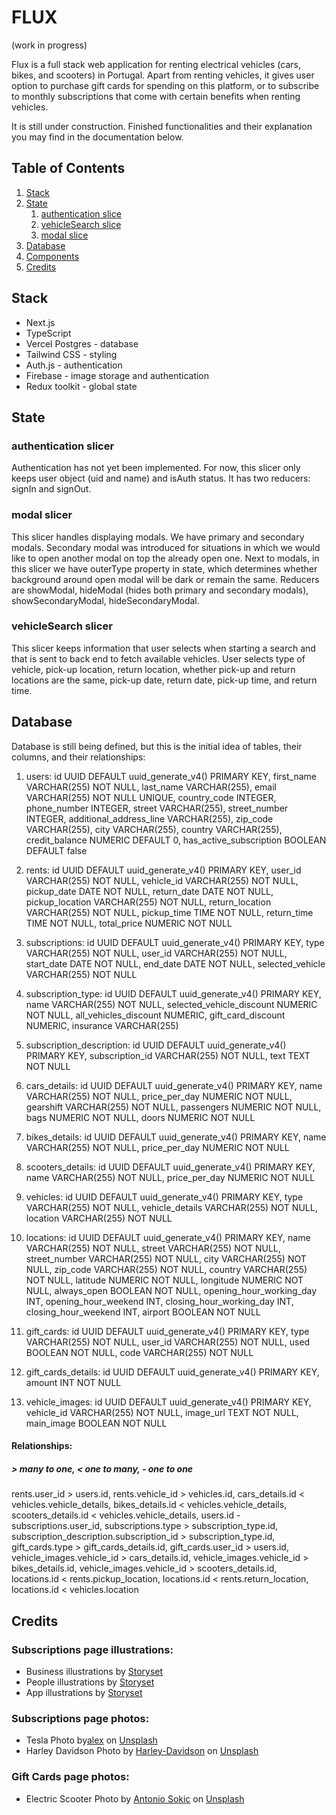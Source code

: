 # FLUX

(work in progress)

Flux is a full stack web application for renting electrical vehicles (cars, bikes, and scooters) in Portugal. Apart from renting vehicles, it gives user option to purchase gift cards for spending on this platform, or to subscribe to monthly subscriptions that come with certain benefits when renting vehicles.

It is still under construction. Finished functionalities and their explanation you may find in the documentation below.

## Table of Contents

1. [Stack](#stack)
2. [State](#state)
   1. [authentication slice](#authentication-slice)
   2. [vehicleSearch slice](#vehicleSearch-slice)
   3. [modal slice](#modal-slice)
3. [Database](#database)
4. [Components](#components)
5. [Credits](#credits)

## Stack

- Next.js
- TypeScript
- Vercel Postgres - database
- Tailwind CSS - styling
- Auth.js - authentication
- Firebase - image storage and authentication
- Redux toolkit - global state

## State

### authentication slicer

Authentication has not yet been implemented. For now, this slicer only keeps user object (uid and name) and isAuth status. It has two reducers: signIn and signOut.

### modal slicer

This slicer handles displaying modals.
We have primary and secondary modals. Secondary modal was introduced for situations in which we would like to open another modal on top the already open one.
Next to modals, in this slicer we have outerType property in state, which determines whether background around open modal will be dark or remain the same.
Reducers are showModal, hideModal (hides both primary and secondary modals), showSecondaryModal, hideSecondaryModal.

### vehicleSearch slicer

This slicer keeps information that user selects when starting a search and that is sent to back end to fetch available vehicles. User selects type of vehicle, pick-up location, return location, whether pick-up and return locations are the same, pick-up date, return date, pick-up time, and return time.

## Database

Database is still being defined, but this is the initial idea of tables, their columns, and their relationships:

1. users:
   id UUID DEFAULT uuid_generate_v4() PRIMARY KEY,
   first_name VARCHAR(255) NOT NULL,
   last_name VARCHAR(255),
   email VARCHAR(255) NOT NULL UNIQUE,
   country_code INTEGER,
   phone_number INTEGER,
   street VARCHAR(255),
   street_number INTEGER,
   additional_address_line VARCHAR(255),
   zip_code VARCHAR(255),
   city VARCHAR(255),
   country VARCHAR(255),
   credit_balance NUMERIC DEFAULT 0,
   has_active_subscription BOOLEAN DEFAULT false

2. rents:
   id UUID DEFAULT uuid_generate_v4() PRIMARY KEY,
   user_id VARCHAR(255) NOT NULL,
   vehicle_id VARCHAR(255) NOT NULL,
   pickup_date DATE NOT NULL,
   return_date DATE NOT NULL,
   pickup_location VARCHAR(255) NOT NULL,
   return_location VARCHAR(255) NOT NULL,
   pickup_time TIME NOT NULL,
   return_time TIME NOT NULL,
   total_price NUMERIC NOT NULL

3. subscriptions:
   id UUID DEFAULT uuid_generate_v4() PRIMARY KEY,
   type VARCHAR(255) NOT NULL,
   user_id VARCHAR(255) NOT NULL,
   start_date DATE NOT NULL,
   end_date DATE NOT NULL,
   selected_vehicle VARCHAR(255) NOT NULL

4. subscription_type:
   id UUID DEFAULT uuid_generate_v4() PRIMARY KEY,
   name VARCHAR(255) NOT NULL,
   selected_vehicle_discount NUMERIC NOT NULL,
   all_vehicles_discount NUMERIC,
   gift_card_discount NUMERIC,
   insurance VARCHAR(255)

5. subscription_description:
   id UUID DEFAULT uuid_generate_v4() PRIMARY KEY,
   subscription_id VARCHAR(255) NOT NULL,
   text TEXT NOT NULL

6. cars_details:
   id UUID DEFAULT uuid_generate_v4() PRIMARY KEY,
   name VARCHAR(255) NOT NULL,
   price_per_day NUMERIC NOT NULL,
   gearshift VARCHAR(255) NOT NULL,
   passengers NUMERIC NOT NULL,
   bags NUMERIC NOT NULL,
   doors NUMERIC NOT NULL

7. bikes_details:
   id UUID DEFAULT uuid_generate_v4() PRIMARY KEY,
   name VARCHAR(255) NOT NULL,
   price_per_day NUMERIC NOT NULL

8. scooters_details:
   id UUID DEFAULT uuid_generate_v4() PRIMARY KEY,
   name VARCHAR(255) NOT NULL,
   price_per_day NUMERIC NOT NULL

9. vehicles:
   id UUID DEFAULT uuid_generate_v4() PRIMARY KEY,
   type VARCHAR(255) NOT NULL,
   vehicle_details VARCHAR(255) NOT NULL,
   location VARCHAR(255) NOT NULL

10. locations:
    id UUID DEFAULT uuid_generate_v4() PRIMARY KEY,
    name VARCHAR(255) NOT NULL,
    street VARCHAR(255) NOT NULL,
    street_number VARCHAR(255) NOT NULL,
    city VARCHAR(255) NOT NULL,
    zip_code VARCHAR(255) NOT NULL,
    country VARCHAR(255) NOT NULL,
    latitude NUMERIC NOT NULL,
    longitude NUMERIC NOT NULL,
    always_open BOOLEAN NOT NULL,
    opening_hour_working_day INT,
    opening_hour_weekend INT,
    closing_hour_working_day INT,
    closing_hour_weekend INT,
    airport BOOLEAN NOT NULL

11. gift_cards:
    id UUID DEFAULT uuid_generate_v4() PRIMARY KEY,
    type VARCHAR(255) NOT NULL,
    user_id VARCHAR(255) NOT NULL,
    used BOOLEAN NOT NULL,
    code VARCHAR(255) NOT NULL

12. gift_cards_details:
    id UUID DEFAULT uuid_generate_v4() PRIMARY KEY,
    amount INT NOT NULL

13. vehicle_images:
    id UUID DEFAULT uuid_generate_v4() PRIMARY KEY,
    vehicle_id VARCHAR(255) NOT NULL,
    image_url TEXT NOT NULL,
    main_image BOOLEAN NOT NULL

#### Relationships:

##### **>** many to one, **<** one to many, **-** one to one

rents.user_id > users.id,
rents.vehicle_id > vehicles.id,
cars_details.id < vehicles.vehicle_details,
bikes_details.id < vehicles.vehicle_details,
scooters_details.id < vehicles.vehicle_details,
users.id - subscriptions.user_id,
subscriptions.type > subscription_type.id,
subscription_description.subscription_id > subscription_type.id,
gift_cards.type > gift_cards_details.id,
gift_cards.user_id > users.id,
vehicle_images.vehicle_id > cars_details.id,
vehicle_images.vehicle_id > bikes_details.id,
vehicle_images.vehicle_id > scooters_details.id,
locations.id < rents.pickup_location,
locations.id < rents.return_location,
locations.id < vehicles.location

## Credits

### Subscriptions page illustrations:

- Business illustrations by [Storyset](https://storyset.com/business)
- People illustrations by [Storyset](https://storyset.com/people)
- App illustrations by [Storyset](https://storyset.com/app)

### Subscriptions page photos:

- Tesla Photo by[alex](https://unsplash.com/@alexzahn?utm_content=creditCopyText&utm_medium=referral&utm_source=unsplash) on [Unsplash](https://unsplash.com/photos/blue-porsche-911-parked-on-sidewalk-during-daytime-re8FigEQ4eQ?utm_content=creditCopyText&utm_medium=referral&utm_source=unsplash)
- Harley Davidson Photo by [Harley-Davidson](https://unsplash.com/@harleydavidson?utm_content=creditCopyText&utm_medium=referral&utm_source=unsplash) on [Unsplash](https://unsplash.com/photos/black-and-orange-motorcycle-52UeZUkp3Hs?utm_content=creditCopyText&utm_medium=referral&utm_source=unsplash)

### Gift Cards page photos:

- Electric Scooter Photo by [Antonio Sokic](https://unsplash.com/@antesoki?utm_content=creditCopyText&utm_medium=referral&utm_source=unsplash) on [Unsplash](https://unsplash.com/photos/black-and-red-bicycle-near-red-wall-VieCBZ_9bOU?utm_content=creditCopyText&utm_medium=referral&utm_source=unsplash)
